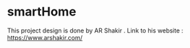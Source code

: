 # smartHome
This project design is done by AR Shakir . Link to his website : https://www.arshakir.com/

